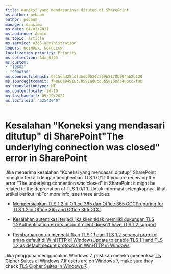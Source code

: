 ```yaml
---
title: Koneksi yang mendasarinya ditutup di SharePoint
ms.author: pebaum
author: pebaum
manager: dansimp
ms.date: 04/01/2021
ms.audience: Admin
ms.topic: article
ms.service: o365-administration
ROBOTS: NOINDEX, NOFOLLOW
localization_priority: Priority
ms.collection: Adm_O365
ms.custom:
- "10802"
- "9006390"
ms.openlocfilehash: 0515ead28cdfdbdb9529c269b5170b294ab2b120
ms.sourcegitcommit: f4866e94918c7b591ad0cd3b58169d340bcc7f00
ms.translationtype: MT
ms.contentlocale: id-ID
ms.lasthandoff: 05/19/2021
ms.locfileid: "52543040"
---
```

# <a name="the-underlying-connection-was-closed-error-in-sharepoint"></a><span data-ttu-id="00053-102">Kesalahan "Koneksi yang mendasari ditutup" di SharePoint</span><span class="sxs-lookup"><span data-stu-id="00053-102">"The underlying connection was closed" error in SharePoint</span></span>

<span data-ttu-id="00053-103">Jika menerima kesalahan "Koneksi yang mendasari ditutup" SharePoint mungkin terkait dengan penghentian TLS 1.0/1.1.</span><span class="sxs-lookup"><span data-stu-id="00053-103">If you are receiving the error "The underlying connection was closed" in SharePoint it might be related to the deprecation of TLS 1.0/1.1.</span></span> <span data-ttu-id="00053-104">Untuk informasi selengkapnya, lihat artikel berikut ini:</span><span class="sxs-lookup"><span data-stu-id="00053-104">For more info, see these articles:</span></span>

- [<span data-ttu-id="00053-105">Mempersiapkan TLS 1.2 di Office 365 dan Office 365 GCC</span><span class="sxs-lookup"><span data-stu-id="00053-105">Preparing for TLS 1.2 in Office 365 and Office 365 GCC</span></span>](/microsoft-365/compliance/prepare-tls-1.2-in-office-365)

- [<span data-ttu-id="00053-106">Kesalahan autentikasi terjadi jika klien tidak memiliki dukungan TLS 1.2</span><span class="sxs-lookup"><span data-stu-id="00053-106">Authentication errors occur if client doesn't have TLS 1.2 support</span></span>](https://review.docs.microsoft.com/sharepoint/troubleshoot/administration/authentication-errors-tls12-support)

- [<span data-ttu-id="00053-107">Pembaruan untuk mengaktifkan TLS 1.1 dan TLS 1.2 sebagai protokol aman default di WinHTTP di Windows</span><span class="sxs-lookup"><span data-stu-id="00053-107">Update to enable TLS 1.1 and TLS 1.2 as default secure protocols in WinHTTP in Windows</span></span>](https://support.microsoft.com/topic/update-to-enable-tls-1-1-and-tls-1-2-as-default-secure-protocols-in-winhttp-in-windows-c4bd73d2-31d7-761e-0178-11268bb10392)

<span data-ttu-id="00053-108">Jika pengguna menggunakan Windows 7, pastikan mereka memeriksa [Tls Cipher Suites di Windows 7](/windows/win32/secauthn/tls-cipher-suites-in-windows-7).</span><span class="sxs-lookup"><span data-stu-id="00053-108">If users are on Windows 7, make sure they check [TLS Cipher Suites in Windows 7](/windows/win32/secauthn/tls-cipher-suites-in-windows-7).</span></span>